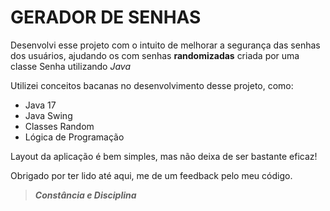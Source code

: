# GERADOR DE SENHAS

Desenvolvi esse projeto com o intuito de melhorar a segurança das senhas dos usuários, ajudando os com senhas **randomizadas** criada por uma classe Senha utilizando *Java*

Utilizei conceitos bacanas no desenvolvimento desse projeto, como: 
- Java 17
- Java Swing
- Classes Random
- Lógica de Programação

Layout da aplicação é bem simples, mas não deixa de ser bastante eficaz!

Obrigado por ter lido até aqui, me de um feedback pelo meu código.

> ***Constância e Disciplina***
  
